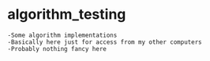# algorithm_testing 
	-Some algorithm implementations
	-Basically here just for access from my other computers
	-Probably nothing fancy here
